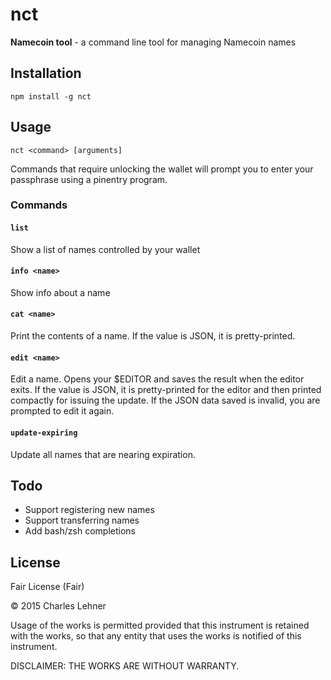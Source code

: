# nct

**Namecoin tool** - a command line tool for managing Namecoin names

## Installation

    npm install -g nct

## Usage

    nct <command> [arguments]

Commands that require unlocking the wallet will prompt you to enter your
passphrase using a pinentry program.

### Commands

#### `list`

Show a list of names controlled by your wallet

#### `info <name>`

Show info about a name

#### `cat <name>`

Print the contents of a name. If the value is JSON, it is pretty-printed.

#### `edit <name>`

Edit a name. Opens your $EDITOR and saves the result when the editor exits. If
the value is JSON, it is pretty-printed for the editor and then printed
compactly for issuing the update. If the JSON data saved is invalid, you are
prompted to edit it again.

#### `update-expiring`

Update all names that are nearing expiration.

## Todo

- Support registering new names
- Support transferring names
- Add bash/zsh completions

## License

Fair License (Fair)

© 2015 Charles Lehner

Usage of the works is permitted provided that this instrument is retained with
the works, so that any entity that uses the works is notified of this
instrument.

DISCLAIMER: THE WORKS ARE WITHOUT WARRANTY.
